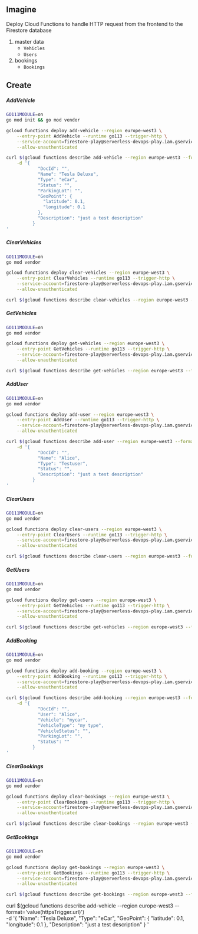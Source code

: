 ## Imagine

Deploy Cloud Functions to handle HTTP request from the frontend to the Firestore database

1) master data 
    - `Vehicles`
    - `Users`
1) bookings
    - `Bookings`

## Create

##### AddVehicle
```bash
GO111MODULE=on
go mod init && go mod vendor
```

```bash
gcloud functions deploy add-vehicle --region europe-west3 \
    --entry-point AddVehicle --runtime go113 --trigger-http \
    --service-account=firestore-play@serverless-devops-play.iam.gserviceaccount.com \
    --allow-unauthenticated 
```
   
```bash
curl $(gcloud functions describe add-vehicle --region europe-west3 --format='value(httpsTrigger.url)') \
    -d '{
            "DocId": "",
            "Name": "Tesla Deluxe",
            "Type": "eCar",
            "Status": "",
            "ParkingLot": "",
            "GeoPoint": {
              "latitude": 0.1,
              "longitude": 0.1
            },
            "Description": "just a test description"
          }
'
``` 

##### ClearVehicles
```bash
GO111MODULE=on
go mod vendor
```

```bash
gcloud functions deploy clear-vehicles --region europe-west3 \
    --entry-point ClearVehicles --runtime go113 --trigger-http \
    --service-account=firestore-play@serverless-devops-play.iam.gserviceaccount.com \
    --allow-unauthenticated 
```
   
```bash
curl $(gcloud functions describe clear-vehicles --region europe-west3 --format='value(httpsTrigger.url)')
``` 

##### GetVehicles
```bash
GO111MODULE=on
go mod vendor
```

```bash
gcloud functions deploy get-vehicles --region europe-west3 \
    --entry-point GetVehicles --runtime go113 --trigger-http \
    --service-account=firestore-play@serverless-devops-play.iam.gserviceaccount.com \
    --allow-unauthenticated 
```
   
```bash
curl $(gcloud functions describe get-vehicles --region europe-west3 --format='value(httpsTrigger.url)')
``` 

##### AddUser
```bash
GO111MODULE=on
go mod vendor
```

```bash
gcloud functions deploy add-user --region europe-west3 \
    --entry-point AddUser --runtime go113 --trigger-http \
    --service-account=firestore-play@serverless-devops-play.iam.gserviceaccount.com \
    --allow-unauthenticated 
```
   
```bash
curl $(gcloud functions describe add-user --region europe-west3 --format='value(httpsTrigger.url)') \
    -d '{
            "DocId": "",
            "Name": "Alice",
            "Type": "Testuser",
            "Status": "",
            "Description": "just a test description"
          }
'
``` 

##### ClearUsers
```bash
GO111MODULE=on
go mod vendor
```

```bash
gcloud functions deploy clear-users --region europe-west3 \
    --entry-point ClearUsers --runtime go113 --trigger-http \
    --service-account=firestore-play@serverless-devops-play.iam.gserviceaccount.com \
    --allow-unauthenticated 
```
   
```bash
curl $(gcloud functions describe clear-users --region europe-west3 --format='value(httpsTrigger.url)')
``` 

##### GetUsers
```bash
GO111MODULE=on
go mod vendor
```

```bash
gcloud functions deploy get-users --region europe-west3 \
    --entry-point GetVehicles --runtime go113 --trigger-http \
    --service-account=firestore-play@serverless-devops-play.iam.gserviceaccount.com \
    --allow-unauthenticated 
```
   
```bash
curl $(gcloud functions describe get-vehicles --region europe-west3 --format='value(httpsTrigger.url)')
``` 

##### AddBooking
```bash
GO111MODULE=on
go mod vendor
```

```bash
gcloud functions deploy add-booking --region europe-west3 \
    --entry-point AddBooking --runtime go113 --trigger-http \
    --service-account=firestore-play@serverless-devops-play.iam.gserviceaccount.com \
    --allow-unauthenticated 
```
   
```bash
curl $(gcloud functions describe add-booking --region europe-west3 --format='value(httpsTrigger.url)') \
    -d '{
            "DocId": "",
            "User": "Alice",
            "Vehicle": "mycar",
            "VehicleType": "my type",
            "VehicleStatus": "",
            "ParkingLot": "",
            "Status": ""
          }
'
``` 

##### ClearBookings
```bash
GO111MODULE=on
go mod vendor
```

```bash
gcloud functions deploy clear-bookings --region europe-west3 \
    --entry-point ClearBookings --runtime go113 --trigger-http \
    --service-account=firestore-play@serverless-devops-play.iam.gserviceaccount.com \
    --allow-unauthenticated 
```
   
```bash
curl $(gcloud functions describe clear-bookings --region europe-west3 --format='value(httpsTrigger.url)')
``` 

##### GetBookings
```bash
GO111MODULE=on
go mod vendor
```

```bash
gcloud functions deploy get-bookings --region europe-west3 \
    --entry-point GetBookings --runtime go113 --trigger-http \
    --service-account=firestore-play@serverless-devops-play.iam.gserviceaccount.com \
    --allow-unauthenticated 
```
   
```bash
curl $(gcloud functions describe get-bookings --region europe-west3 --format='value(httpsTrigger.url)')
``` 



curl $(gcloud functions describe add-vehicle --region europe-west3 --format='value(httpsTrigger.url)') \
    -d '{
            "Name": "Tesla Deluxe",
            "Type": "eCar",
            "GeoPoint": {
              "latitude": 0.1,
              "longitude": 0.1
            },
            "Description": "just a test description"
          }
'